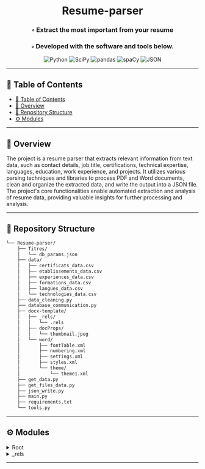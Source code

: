 <div align="center">
<h1 align="center">
<br>Resume-parser
</h1>
<h3>◦ Extract the most important from your resume</h3>
<h3>◦ Developed with the software and tools below.</h3>

<p align="center">
<img src="https://img.shields.io/badge/Python-3776AB.svg?style&logo=Python&logoColor=white" alt="Python" />
<img src="https://img.shields.io/badge/SciPy-8CAAE6.svg?style&logo=SciPy&logoColor=white" alt="SciPy" />
<img src="https://img.shields.io/badge/pandas-150458.svg?style&logo=pandas&logoColor=white" alt="pandas" />
<img src="https://img.shields.io/badge/spaCy-09A3D5.svg?style&logo=spaCy&logoColor=white" alt="spaCy" />
<img src="https://img.shields.io/badge/JSON-000000.svg?style&logo=JSON&logoColor=white" alt="JSON" />
</p>
</div>

---

## 📖 Table of Contents
- [📖 Table of Contents](#-table-of-contents)
- [📍 Overview](#-overview)
- [📂 Repository Structure](#-repository-structure)
- [⚙️ Modules](#modules)

---


## 📍 Overview

The project is a resume parser that extracts relevant information from text data, such as contact details, job title, certifications, technical expertise, languages, education, work experience, and projects. It utilizes various parsing techniques and libraries to process PDF and Word documents, clean and organize the extracted data, and write the output into a JSON file. The project's core functionalities enable automated extraction and analysis of resume data, providing valuable insights for further processing and analysis.

---


## 📂 Repository Structure

```sh
└── Resume-parser/
    ├── Titres/
    │   └── db_params.json
    ├── data/
    │   ├── certificats_data.csv
    │   ├── etablissements_data.csv
    │   ├── experiences_data.csv
    │   ├── formations_data.csv
    │   ├── langues_data.csv
    │   └── technologies_data.csv
    ├── data_cleaning.py
    ├── database_communication.py
    ├── docx-template/
    │   ├── _rels/
    │   │   └── .rels
    │   ├── docProps/
    │   │   └── thumbnail.jpeg
    │   └── word/
    │       ├── fontTable.xml
    │       ├── numbering.xml
    │       ├── settings.xml
    │       ├── styles.xml
    │       └── theme/
    │           └── theme1.xml
    ├── get_data.py
    ├── get_files_data.py
    ├── json_write.py
    ├── main.py
    ├── requirements.txt
    └── tools.py
```


---

## ⚙️ Modules

<details closed><summary>Root</summary>

| File                                                                                                      | Summary                                                                                                                                                                                                                                                                                                                                                                                                                                                                                                                                                                                                                                                                                                                                                                                                                                                                                                                                                                                                                                                                                                                                                                                                                                                                 |
| ---                                                                                                       | ---                                                                                                                                                                                                                                                                                                                                                                                                                                                                                                                                                                                                                                                                                                                                                                                                                                                                                                                                                                                                                                                                                                                                                                                                                                                                     |
| [get_data.py](https://github.com/Thorwig/Resume-parser/blob/main/get_data.py)                             | The code provides several functions for parsing and extracting specific information from text data.-'get_dates' extracts dates from input sentences using regular expressions.-'get_date' returns a single date from a sentence.-'get_mail' extracts the first email address found in a sentence.-'get_full_name' retrieves a person's full name from a header, based on the absence of numbers and with a minimum length requirement.-'get_job_title' identifies a job title from a list of sentences based on specific keywords.-'get_phone_number' extracts phone numbers from a sentence using regular expressions.-'get_certificats_data' finds certificates and their associated dates from a sentence, based on specific keywords.-'get_all_technologies' retrieves expertise in various technologies from a database.-'get_expertises_techniques' identifies expertise in specific technology from a sentence, based on keywords.-'get_langues' extracts spoken languages from a sentence, based on specific keywords.-'get_duree_experience' calculates the total duration of experience based on a list of experiences.These functions enable the extraction of relevant information from text data, providing valuable insights for analysis and processing. |
| [requirements.txt](https://github.com/Thorwig/Resume-parser/blob/main/requirements.txt)                   | This code consists of multiple Python packages and libraries that provide various functionalities such as file handling, data processing, PDF manipulation, natural language processing, web development, and more.                                                                                                                                                                                                                                                                                                                                                                                                                                                                                                                                                                                                                                                                                                                                                                                                                                                                                                                                                                                                                                                     |
| [json_write.py](https://github.com/Thorwig/Resume-parser/blob/main/json_write.py)                         | The code writes a JSON output file with various details (name, job title, certifications, expertise, experiences, etc.) by creating a dictionary object and saving it to a file.                                                                                                                                                                                                                                                                                                                                                                                                                                                                                                                                                                                                                                                                                                                                                                                                                                                                                                                                                                                                                                                                                        |
| [database_communication.py](https://github.com/Thorwig/Resume-parser/blob/main/database_communication.py) | This code facilitates accessing and retrieving data from a MySQL database. It includes functions to retrieve keywords based on specific criteria, such as category and zone, and expertise categories based on the category ID. The code reads the database parameters from a JSON file for connection details.                                                                                                                                                                                                                                                                                                                                                                                                                                                                                                                                                                                                                                                                                                                                                                                                                                                                                                                                                         |
| [data_cleaning.py](https://github.com/Thorwig/Resume-parser/blob/main/data_cleaning.py)                   | The code is a function that cleans and extracts relevant information from a list of experiences, diplomas, and projects. It uses various parsing techniques to identify and organize the data. The cleaned data is then formatted and returned as a list of dictionaries.                                                                                                                                                                                                                                                                                                                                                                                                                                                                                                                                                                                                                                                                                                                                                                                                                                                                                                                                                                                               |
| [main.py](https://github.com/Thorwig/Resume-parser/blob/main/main.py)                                     | The code performs data extraction and analysis from PDF and Word documents. It extracts information such as full name, contact details, job title, certifications, technical expertise, languages, education, work experience, and projects. The data is cleaned and processed using various functions and written into a JSON output file. The code iterates over multiple documents, selects the document with the most relevant data, and writes the output into a JSON file.                                                                                                                                                                                                                                                                                                                                                                                                                                                                                                                                                                                                                                                                                                                                                                                        |
| [tools.py](https://github.com/Thorwig/Resume-parser/blob/main/tools.py)                                   | The code consists of several functions that perform various tasks such as tokenizing sentences, replacing elements in sentences, checking for specific patterns or keywords, formatting and concatenating lists of sentences, checking for numbers in strings, formatting dates, and matching technology categories. The functions are designed to enhance text processing and analysis capabilities.                                                                                                                                                                                                                                                                                                                                                                                                                                                                                                                                                                                                                                                                                                                                                                                                                                                                   |
| [get_files_data.py](https://github.com/Thorwig/Resume-parser/blob/main/get_files_data.py)                 | This code extracts data from Word documents and PDF files. It uses external libraries to convert word documents into text and extract data from specific regions of PDF pages based on their coordinates. The extracted data is organized into sentences and sizes, which are returned as output.                                                                                                                                                                                                                                                                                                                                                                                                                                                                                                                                                                                                                                                                                                                                                                                                                                                                                                                                                                       |

</details>

<details closed><summary>_rels</summary>

| File                                                                                  | Summary                                                                                                                                                                                                                                                                                                                |
| ---                                                                                   | ---                                                                                                                                                                                                                                                                                                                    |
| [.rels](https://github.com/Thorwig/Resume-parser/blob/main/docx-template/_rels/.rels) | The code is an XML document that encapsulates relationships between various files in an Open XML package. It specifies relationships such as extended properties, office documents, metadata thumbnail, and core properties. These relationships help to organize and connect different components within the package. |

</details>

---
